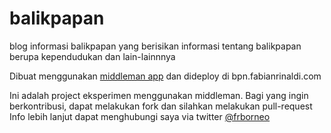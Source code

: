 # balikpapan
blog informasi balikpapan yang berisikan informasi tentang balikpapan berupa kependudukan dan lain-lainnnya

Dibuat menggunakan [middleman app](https://middlemanapp.com) dan dideploy di bpn.fabianrinaldi.com

Ini adalah project eksperimen menggunakan middleman. Bagi yang ingin berkontribusi, dapat melakukan fork dan silahkan melakukan pull-request
Info lebih lanjut dapat menghubungi saya via twitter [@frborneo](https://twitter.com/frborneo)
